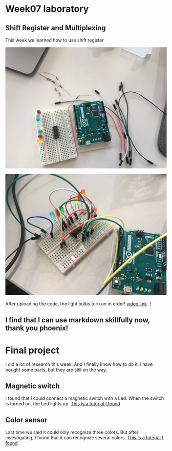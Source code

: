 
# Week07 laboratory
## Shift Register and Multiplexing
This week we learned how to use shift register

![We need these  components](https://github.com/Yunhan-Wang/Arduino-Homework/blob/master/week7/shift_register-code/component.JPG)

![This is the circuit we followed along with the tutorial](https://github.com/Yunhan-Wang/Arduino-Homework/blob/master/week7/shift_register-code/circuit.JPG)

After uploading the code, the light bulbs turn on in order!
[video link](https://youtu.be/B5aRxm9k86U)
！[](https://github.com/Yunhan-Wang/Arduino-Homework/blob/master/week7/shift_register-code/IMG_9383.JPG)
## I find that I can use markdown skillfully now, thank you phoenix!
# Final project
I did a lot of research this week. And I finally know how to do it.
I have bought some parts, but they are still on the way.
## Magnetic switch
I found that I could connect a magnetic switch with a Led. When the switch is turned on, the Led lights up.
[This is a tutorial I found](https://www.youtube.com/watch?v=qDz0XU-a_MM)

## Color sensor
Last time we said it could only recognize three colors. But after investigating, I found that it can recognize several colors.
[This is a tutorial I found](http://valfa.blogspot.com/2012/05/sensor-warna-ekonomis-menggunakan-led.html)
